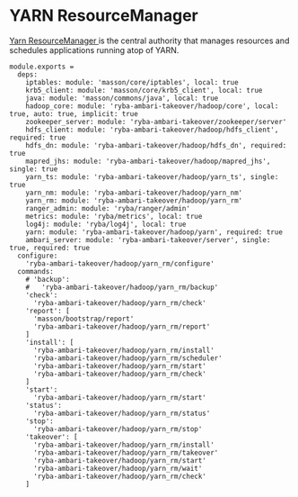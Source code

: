 
# YARN ResourceManager

[Yarn ResourceManager ](http://hadoop.apache.org/docs/current/hadoop-yarn/hadoop-yarn-site/ResourceManagerRestart.html) is the central authority that manages resources and schedules applications running atop of YARN.

    module.exports =
      deps:
        iptables: module: 'masson/core/iptables', local: true
        krb5_client: module: 'masson/core/krb5_client', local: true
        java: module: 'masson/commons/java', local: true
        hadoop_core: module: 'ryba-ambari-takeover/hadoop/core', local: true, auto: true, implicit: true
        zookeeper_server: module: 'ryba-ambari-takeover/zookeeper/server'
        hdfs_client: module: 'ryba-ambari-takeover/hadoop/hdfs_client', required: true
        hdfs_dn: module: 'ryba-ambari-takeover/hadoop/hdfs_dn', required: true
        mapred_jhs: module: 'ryba-ambari-takeover/hadoop/mapred_jhs', single: true
        yarn_ts: module: 'ryba-ambari-takeover/hadoop/yarn_ts', single: true
        yarn_nm: module: 'ryba-ambari-takeover/hadoop/yarn_nm'
        yarn_rm: module: 'ryba-ambari-takeover/hadoop/yarn_rm'
        ranger_admin: module: 'ryba/ranger/admin'
        metrics: module: 'ryba/metrics', local: true
        log4j: module: 'ryba/log4j', local: true
        yarn: module: 'ryba-ambari-takeover/hadoop/yarn', required: true
        ambari_server: module: 'ryba-ambari-takeover/server', single: true, required: true
      configure:
        'ryba-ambari-takeover/hadoop/yarn_rm/configure'
      commands:
        # 'backup':
        #   'ryba-ambari-takeover/hadoop/yarn_rm/backup'
        'check':
          'ryba-ambari-takeover/hadoop/yarn_rm/check'
        'report': [
          'masson/bootstrap/report'
          'ryba-ambari-takeover/hadoop/yarn_rm/report'
        ]
        'install': [
          'ryba-ambari-takeover/hadoop/yarn_rm/install'
          'ryba-ambari-takeover/hadoop/yarn_rm/scheduler'
          'ryba-ambari-takeover/hadoop/yarn_rm/start'
          'ryba-ambari-takeover/hadoop/yarn_rm/check'
        ]
        'start':
          'ryba-ambari-takeover/hadoop/yarn_rm/start'
        'status':
          'ryba-ambari-takeover/hadoop/yarn_rm/status'
        'stop':
          'ryba-ambari-takeover/hadoop/yarn_rm/stop'
        'takeover': [
          'ryba-ambari-takeover/hadoop/yarn_rm/install'
          'ryba-ambari-takeover/hadoop/yarn_rm/takeover'
          'ryba-ambari-takeover/hadoop/yarn_rm/start'
          'ryba-ambari-takeover/hadoop/yarn_rm/wait'
          'ryba-ambari-takeover/hadoop/yarn_rm/check'
        ]

[restart]: http://hadoop.apache.org/docs/current/hadoop-yarn/hadoop-yarn-site/ResourceManagerRestart.html
[ml_root_acl]: http://lucene.472066.n3.nabble.com/Yarn-HA-Zookeeper-ACLs-td4138735.html
[cloudera_ha]: http://www.cloudera.com/content/cloudera/en/documentation/core/latest/topics/cdh_hag_rm_ha_config.html
[cloudera_wp]: http://www.cloudera.com/content/cloudera/en/documentation/core/latest/topics/admin_ha_yarn_work_preserving_recovery.html
[hdp_wp]: http://docs.hortonworks.com/HDPDocuments/HDP2/HDP-2.2.4/bk_yarn_resource_mgt/content/ch_work-preserving_restart.html
[YARN-128]: https://issues.apache.org/jira/browse/YARN-128
[YARN-128-pdf]: https://issues.apache.org/jira/secure/attachment/12552867/RMRestartPhase1.pdf
[YARN-556]: https://issues.apache.org/jira/browse/YARN-556
[YARN-556-pdf]: https://issues.apache.org/jira/secure/attachment/12599562/Work%20Preserving%20RM%20Restart.pdf
